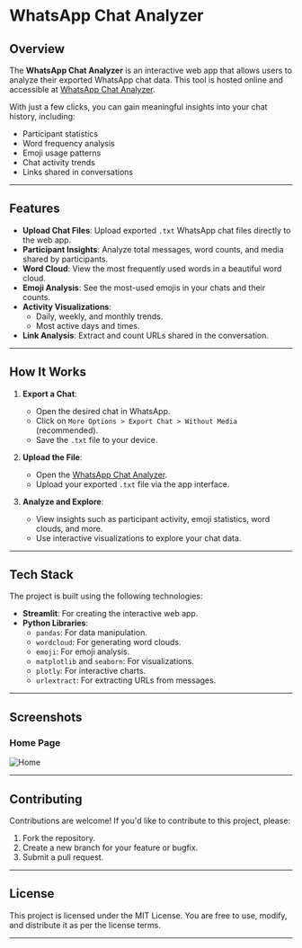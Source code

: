 # WhatsApp Chat Analyzer

## Overview
The **WhatsApp Chat Analyzer** is an interactive web app that allows users to analyze their exported WhatsApp chat data. This tool is hosted online and accessible at [WhatsApp Chat Analyzer](https://whatsappchatanalyzer-prathamesh.streamlit.app/).

With just a few clicks, you can gain meaningful insights into your chat history, including:
- Participant statistics
- Word frequency analysis
- Emoji usage patterns
- Chat activity trends
- Links shared in conversations

---

## Features
- **Upload Chat Files**: Upload exported `.txt` WhatsApp chat files directly to the web app.
- **Participant Insights**: Analyze total messages, word counts, and media shared by participants.
- **Word Cloud**: View the most frequently used words in a beautiful word cloud.
- **Emoji Analysis**: See the most-used emojis in your chats and their counts.
- **Activity Visualizations**:
  - Daily, weekly, and monthly trends.
  - Most active days and times.
- **Link Analysis**: Extract and count URLs shared in the conversation.

---

## How It Works
1. **Export a Chat**:
   - Open the desired chat in WhatsApp.
   - Click on `More Options > Export Chat > Without Media` (recommended).
   - Save the `.txt` file to your device.
   
2. **Upload the File**:
   - Open the [WhatsApp Chat Analyzer](https://whatsappchatanalyzer-prathamesh.streamlit.app/).
   - Upload your exported `.txt` file via the app interface.

3. **Analyze and Explore**:
   - View insights such as participant activity, emoji statistics, word clouds, and more.
   - Use interactive visualizations to explore your chat data.

---

## Tech Stack
The project is built using the following technologies:
- **Streamlit**: For creating the interactive web app.
- **Python Libraries**:
  - `pandas`: For data manipulation.
  - `wordcloud`: For generating word clouds.
  - `emoji`: For emoji analysis.
  - `matplotlib` and `seaborn`: For visualizations.
  - `plotly`: For interactive charts.
  - `urlextract`: For extracting URLs from messages.

---

## Screenshots
### Home Page
![Home](https://github.com/user-attachments/assets/7a9d546d-e72b-4e69-b965-95c27bc6f5ef)

---
## Contributing
Contributions are welcome! If you'd like to contribute to this project, please:
1. Fork the repository.
2. Create a new branch for your feature or bugfix.
3. Submit a pull request.

---

## License
This project is licensed under the MIT License. You are free to use, modify, and distribute it as per the license terms.

---

